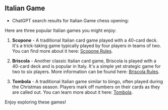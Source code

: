 ## Italian Game

 + ChatGPT search results for Italian Game chess opening:

Here are three popular Italian games you might enjoy:

1. **Scopone** - A traditional Italian card game played with a 40-card deck. It's a trick-taking game typically played by four players in teams of two. You can find more about it here: [Scopone Rules](https://en.wikipedia.org/wiki/Scopone).

2. **Briscola** - Another classic Italian card game, Briscola is played with a 40-card deck and is popular in Italy. It's a simple yet strategic game for two to six players. More information can be found here: [Briscola Rules](https://en.wikipedia.org/wiki/Briscola).

3. **Tombola** - A traditional Italian game similar to bingo, often played during the Christmas season. Players mark off numbers on their cards as they are called out. You can learn more about it here: [Tombola](https://en.wikipedia.org/wiki/Tombola).

Enjoy exploring these games!